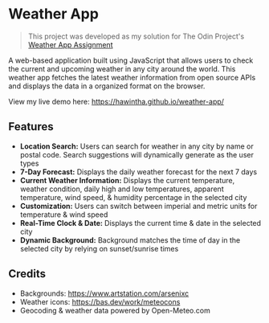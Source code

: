 # Weather App
> This project was developed as my solution for The Odin Project's [Weather App Assignment](https://www.theodinproject.com/lessons/node-path-javascript-weather-app)

A web-based application built using JavaScript that allows users to check the current and upcoming weather in any city around the world. This weather app fetches the latest weather information from open source APIs and displays the data in a organized format on the browser.

View my live demo here: https://hawintha.github.io/weather-app/

## Features
- **Location Search:** Users can search for weather in any city by name or postal code. Search suggestions will dynamically generate as the user types
- **7-Day Forecast:** Displays the daily weather forecast for the next 7 days
- **Current Weather Information:** Displays the current temperature, weather condition, daily high and low temperatures, apparent temperature, wind speed, & humidity percentage in the selected city
- **Customization:** Users can switch between imperial and metric units for temperature & wind speed
- **Real-Time Clock & Date:** Displays the current time & date in the selected city
- **Dynamic Background:** Background matches the time of day in the selected city by relying on sunset/sunrise times


## Credits
- Backgrounds: https://www.artstation.com/arsenixc
- Weather icons: https://bas.dev/work/meteocons
- Geocoding & weather data powered by Open-Meteo.com